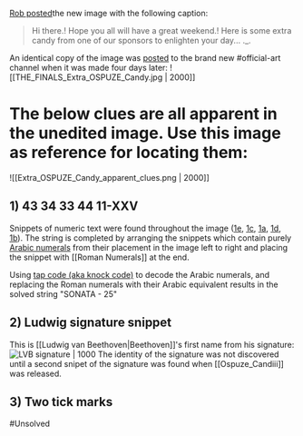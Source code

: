 [Rob posted](https://discord.com/channels/1008696016318513243/1011929497139953744/1033143281661526046)the new image with the following caption:
> Hi there.! Hope you all will have a great weekend.! Here is some extra candy from one of our sponsors to enlighten your day... ._.

An identical copy of the image was [posted](https://discord.com/channels/1008696016318513243/1031539174743998526/1035157401764110437) to the brand new \#official-art channel when it was 
made four days later:
![[THE_FINALS_Extra_OSPUZE_Candy.jpg | 2000]]
# The below clues are all apparent in the unedited image. Use this image as reference for locating them:
![[Extra_OSPUZE_Candy_apparent_clues.png | 2000]]
## 1) 43 34 33 44 11-XXV
Snippets of numeric text were found throughout the image ([1e](https://discord.com/channels/1008696016318513243/1011929497139953744/1033144605178335292), [1c](https://discord.com/channels/1008696016318513243/1011929497139953744/1033148848010448936), [1a](https://discord.com/channels/1008696016318513243/1011929497139953744/1033149124096299039), [1d](https://discord.com/channels/1008696016318513243/1011929497139953744/1033149188365635616), [1b](https://discord.com/channels/1008696016318513243/1011929497139953744/1033150066317344819)). The string is completed by arranging the snippets which contain purely [Arabic numerals](https://en.wikipedia.org/wiki/Arabic_numerals) from their placement in the image left to right and placing the snippet with [[Roman Numerals]] at the end. 

Using [tap code (aka knock code)](https://en.wikipedia.org/wiki/Tap_code) to decode the Arabic numerals, and replacing the Roman numerals with their Arabic equivalent results in the solved string "SONATA - 25" 

## 2) Ludwig signature snippet
This is [[Ludwig van Beethoven|Beethoven]]'s first name from his signature:
![LVB signature | 1000](https://upload.wikimedia.org/wikipedia/commons/thumb/6/62/Beethoven_Signature.svg/2560px-Beethoven_Signature.svg.png)
The identity of the signature was not discovered until a second snipet of the signature was found when [[Ospuze_Candiii]] was released.
## 3) Two tick marks
#Unsolved

